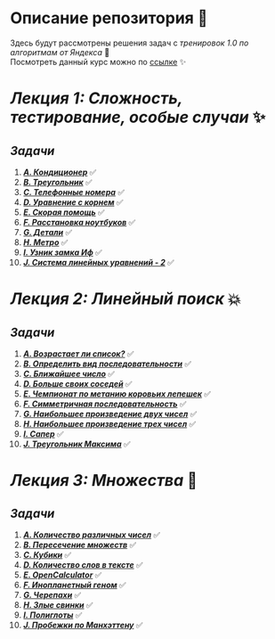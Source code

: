 # **Описание репозитория** :book:
Здесь будут рассмотрены решения задач с *тренировок 1.0 по алгоритмам от Яндекса* :diamond_shape_with_a_dot_inside:
<br>
Посмотреть данный курс можно по [ссылке](https://yandex.ru/yaintern/algorithm-training_1?win=504) :sparkles:

# *Лекция 1: Сложность, тестирование, особые случаи* :sparkles:
## *Задачи*
1) [***A. Кондиционер***](https://github.com/DenisStepanidenko/Yandex-Training1.0/blob/master/src/Lesson1/conditioner/Solution.java)  :white_check_mark:
2) [***B. Треугольник***](https://github.com/DenisStepanidenko/Yandex-Training1.0/blob/master/src/Lesson1/triangle/Solution.java)  :white_check_mark:
3) [***C. Телефонные номера***](https://github.com/DenisStepanidenko/Yandex-Training1.0/blob/master/src/Lesson1/numbersPhones/Solution.java) :white_check_mark:
4) [***D. Уравнение с корнем***](https://github.com/DenisStepanidenko/Yandex-Training1.0/blob/master/src/Lesson1/equationWithRoot/Solution.java) :white_check_mark:
5) [***E. Скорая помощь***](https://github.com/DenisStepanidenko/Yandex-Training1.0/blob/master/src/Lesson1/ambulance/Solution.java) :white_check_mark:
6) [***F. Расстановка ноутбуков***](https://github.com/DenisStepanidenko/Yandex-Training1.0/blob/master/src/Lesson1/arrangementOfLaptops/Solution.java) :white_check_mark:
7) [***G. Детали***](https://github.com/DenisStepanidenko/Yandex-Training1.0/blob/master/src/Lesson1/details/Solution.java) :white_check_mark:
8) [***H. Метро***](https://github.com/DenisStepanidenko/Yandex-Training1.0/blob/master/src/Lesson1/underground/Solution.java) :white_check_mark:
9) [***I. Узник замка Иф***](https://github.com/DenisStepanidenko/Yandex-Training1.0/blob/master/src/Lesson1/prisonerCastleIF/Solution.java) :white_check_mark:
10) [***J. Система линейных уравнений - 2***](https://github.com/DenisStepanidenko/Yandex-Training1.0/blob/master/src/Lesson1/SystemLinearEquations/Solution.java) :white_check_mark:

# *Лекция 2: Линейный поиск* :boom:
## *Задачи*
1) [***A. Возрастает ли список?***](https://github.com/DenisStepanidenko/Yandex-Training1.0/blob/master/src/Lesson2/IsTheListGrowing/Solution.java) :white_check_mark:
2) [***B. Определить вид последовательности***](https://github.com/DenisStepanidenko/Yandex-Training1.0/blob/master/src/Lesson2/DetermineTypeSequence/Solution.java) :white_check_mark:
3) [***C. Ближайшее число***](https://github.com/DenisStepanidenko/Yandex-Training1.0/blob/master/src/Lesson2/TheNearestNumber/Solution.java) :white_check_mark:
4) [***D. Больше своих соседей***](https://github.com/DenisStepanidenko/Yandex-Training1.0/blob/master/src/Lesson2/MoreOfYourNeighbors/Solution.java) :white_check_mark:
5) [***E. Чемпионат по метанию коровьих лепешек***](https://github.com/DenisStepanidenko/Yandex-Training1.0/blob/master/src/Lesson2/CowcakeThrowingChampionship/Solution.java) :white_check_mark:
6) [***F. Симметричная последовательность***](https://github.com/DenisStepanidenko/Yandex-Training1.0/blob/master/src/Lesson2/SymmetricSequence/Solution.java) :white_check_mark:
7) [***G. Наибольшее произведение двух чисел***](https://github.com/DenisStepanidenko/Yandex-Training1.0/tree/master/src/Lesson2/TheLargestProductOfTwoNumbers) :white_check_mark:
8) [***H. Наибольшее произведение трех чисел***](https://github.com/DenisStepanidenko/Yandex-Training1.0/blob/master/src/Lesson2/TheLargestProductOfThreeNumbers/Solution.java) :white_check_mark:
9) [***I. Сапер***](https://github.com/DenisStepanidenko/Yandex-Training1.0/blob/master/src/Lesson2/Sapper/Solution.java) :white_check_mark:  
10) [***J. Треугольник Максима***](https://github.com/DenisStepanidenko/Yandex-Training1.0/blob/master/src/Lesson2/MaximTriangle/Solution.java) :white_check_mark:

# *Лекция 3: Множества* :musical_note:  
## *Задачи*
1) [***A. Количество различных чисел***](https://github.com/DenisStepanidenko/Yandex-Training1.0/blob/master/src/Lesson3/ProblemA/Solution.java) :white_check_mark:
2) [***B. Пересечение множеств***](https://github.com/DenisStepanidenko/Yandex-Training1.0/blob/master/src/Lesson3/ProblemB/Solution.java) :white_check_mark:
3) [***C. Кубики***](https://github.com/DenisStepanidenko/Yandex-Training1.0/blob/master/src/Lesson3/ProblemC/Solution.java) :white_check_mark:
4) [***D. Количество слов в тексте***](https://github.com/DenisStepanidenko/Yandex-Training1.0/blob/master/src/Lesson3/ProblemD/Solution.java) :white_check_mark:
5) [***E. OpenCalculator***](https://github.com/DenisStepanidenko/Yandex-Training1.0/blob/master/src/Lesson3/ProblemE/Solution.java) :white_check_mark:
6) [***F. Инопланетный геном***](https://github.com/DenisStepanidenko/Yandex-Training1.0/blob/master/src/Lesson3/ProblemF/Solution.java) :white_check_mark:
7) [***G. Черепахи***](https://github.com/DenisStepanidenko/Yandex-Training1.0/blob/master/src/Lesson3/ProblemG/Solution.java) :white_check_mark:
8) [***H. Злые свинки***](https://github.com/DenisStepanidenko/Yandex-Training1.0/blob/master/src/Lesson3/ProblemH/Solution.java) :white_check_mark:
9) [***I. Полиглоты***](https://github.com/DenisStepanidenko/Yandex-Training1.0/blob/master/src/Lesson3/ProblemI/Solution.java) :white_check_mark:
10) [***J. Пробежки по Манхэттену***](https://github.com/DenisStepanidenko/Yandex-Training1.0/blob/master/src/Lesson3/ProblemJ/Solution.java) :white_check_mark:
